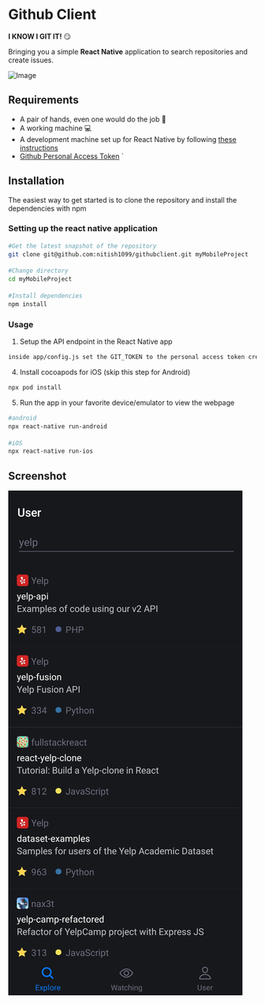 
# Github Client

**I KNOW I GIT IT!** :smirk:

Bringing you a simple **React Native** application to search repositories and create issues.

![Image](https://github.githubassets.com/images/modules/logos_page/GitHub-Mark.png)

## Requirements

- A pair of hands, even one would do the job :open_hands:
- A working machine :computer:
- A development machine set up for React Native by following [these instructions](https://reactnative.dev/docs/environment-setup)
- [Github Personal Access Token](https://docs.github.com/en/free-pro-team@latest/github/authenticating-to-github/creating-a-personal-access-token)
`

## Installation

The easiest way to get started is to clone the repository and install the dependencies with npm

### Setting up the react native application
```bash
#Get the latest snapshot of the repository
git clone git@github.com:nitish1099/githubclient.git myMobileProject

#Change directory
cd myMobileProject

#Install dependencies
npm install
```

### Usage 


1. Setup the API endpoint in the React Native app
```bash
inside app/config.js set the GIT_TOKEN to the personal access token created from the above step
```
4. Install cocoapods for iOS (skip this step for Android)
```bash
npx pod install
```
5. Run the app in your favorite device/emulator to view the webpage
```bash
#android
npx react-native run-android

#iOS
npx react-native run-ios
```

## Screenshot
![Screenshot](./Screenshot.jpg)
